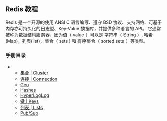## Redis 教程

Redis 是一个开源的使用 ANSI C 语言编写、遵守 BSD 协议、支持网络、可基于内存亦可持久化的日志型、Key-Value 数据库，并提供多种语言的 API。  它通常被称为数据结构服务器，因为值（ value ）可以是 字符串（ String ）, 哈希(Map)，列表(list)，集合（ sets ) 和 有序集合（ sorted sets ）等类型。

### 手册目录

- - [集合 | Cluster](https://cloud.tencent.com/developer/chapter/16266)
  - [连接 | Connection](https://cloud.tencent.com/developer/chapter/16267)
  - [Geo](https://cloud.tencent.com/developer/chapter/16268)
  - [Hashes](https://cloud.tencent.com/developer/chapter/16269)
  - [HyperLogLog](https://cloud.tencent.com/developer/chapter/16270)
  - [键 | Keys](https://cloud.tencent.com/developer/chapter/16271)
  - [列表 | Lists](https://cloud.tencent.com/developer/chapter/16272)
  - [Pub/Sub](https://cloud.tencent.com/developer/chapter/16273)